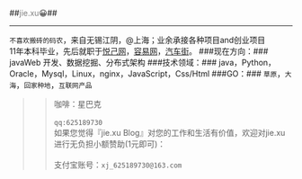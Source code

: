 ##<font style="color:grey">jie.xu</font>😀##

----
>
`不喜欢搬砖的码农`，来自无锡江阴，@上海；业余承接各种项目and创业项目<br/>
11年本科毕业，先后就职于[悦己网](http://www.yueji.com)，[容易网](http://www.rongyi.com)，[汽车街](http://www.autostreets.com)。
###现在方向：###
javaWeb 开发、数据挖掘、分布式架构
###技术领域：###
	java，Python，Oracle，Mysql，Linux，nginx，JavaScript，Css/Html
###GO：###
`草原`，`大海`，`回家种地`，`互联网产品`

>>咖啡：星巴克<br/><br/>
`qq:625189730`<br/>
如果您觉得『jie.xu Blog』对您的工作和生活有价值，欢迎对jie.xu进行无负担小额赞助(1元即可)：<br/><br/>
支付宝账号：`xj_625189730@163.com`
